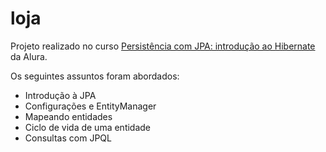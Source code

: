 # loja

Projeto realizado no curso [Persistência com JPA: introdução ao Hibernate](https://cursos.alura.com.br/course/persistencia-jpa-introducao-hibernate) da Alura.

Os seguintes assuntos foram abordados:

* Introdução à JPA
* Configurações e EntityManager
* Mapeando entidades
* Ciclo de vida de uma entidade
* Consultas com JPQL
